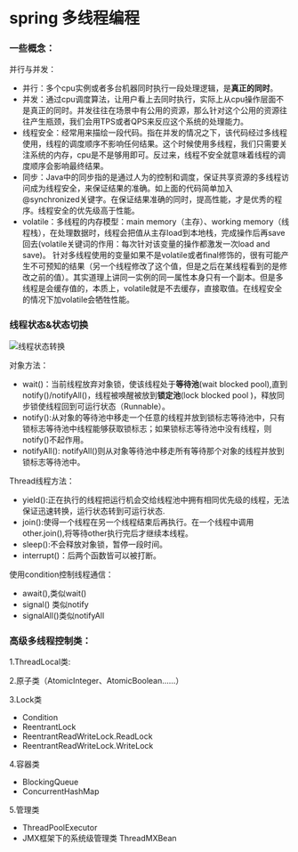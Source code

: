 # spring 多线程编程
### 一些概念：
并行与并发：

- 并行：多个cpu实例或者多台机器同时执行一段处理逻辑，是**真正的同时**。 
- 并发：通过cpu调度算法，让用户看上去同时执行，实际上从cpu操作层面不是真正的同时。并发往往在场景中有公用的资源，那么针对这个公用的资源往往产生瓶颈，我们会用TPS或者QPS来反应这个系统的处理能力。
- 线程安全：经常用来描绘一段代码。指在并发的情况之下，该代码经过多线程使用，线程的调度顺序不影响任何结果。这个时候使用多线程，我们只需要关注系统的内存，cpu是不是够用即可。反过来，线程不安全就意味着线程的调度顺序会影响最终结果。
- 同步：Java中的同步指的是通过人为的控制和调度，保证共享资源的多线程访问成为线程安全，来保证结果的准确。如上面的代码简单加入@synchronized关键字。在保证结果准确的同时，提高性能，才是优秀的程序。线程安全的优先级高于性能。
- volatile：多线程的内存模型：main memory（主存）、working memory（线程栈），在处理数据时，线程会把值从主存load到本地栈，完成操作后再save回去(volatile关键词的作用：每次针对该变量的操作都激发一次load and save)。
针对多线程使用的变量如果不是volatile或者final修饰的，很有可能产生不可预知的结果（另一个线程修改了这个值，但是之后在某线程看到的是修改之前的值）。其实道理上讲同一实例的同一属性本身只有一个副本。但是多线程是会缓存值的，本质上，volatile就是不去缓存，直接取值。在线程安全的情况下加volatile会牺牲性能。

### 线程状态&状态切换

![线程状态转换](http://upload-images.jianshu.io/upload_images/4942449-8f4ad7b6ac7009c6.png?imageMogr2/auto-orient/strip%7CimageView2/2/w/1240) 

对象方法：
- wait()：当前线程放弃对象锁，使该线程处于**等待池**(wait blocked pool),直到notify()/notifyAll()，线程被唤醒被放到**锁定池**(lock blocked pool )，释放同步锁使线程回到可运行状态（Runnable）。
- notify():从对象的等待池中移走一个任意的线程并放到锁标志等待池中，只有锁标志等待池中线程能够获取锁标志；如果锁标志等待池中没有线程，则notify()不起作用。
- notifyAll(): notifyAll()则从对象等待池中移走所有等待那个对象的线程并放到锁标志等待池中。

Thread线程方法：
- yield():正在执行的线程把运行机会交给线程池中拥有相同优先级的线程，无法保证迅速转换，运行状态转到可运行状态.
- join():使得一个线程在另一个线程结束后再执行。在一个线程中调用other.join(),将等待other执行完后才继续本线程。
- sleep():不会释放对象锁，暂停一段时间。
- interrupt()：后两个函数皆可以被打断。

使用condition控制线程通信：
- await(),类似wait()
- signal() 类似notify
- signalAll()类似notifyAll

### 高级多线程控制类：
1.ThreadLocal类:

2.原子类（AtomicInteger、AtomicBoolean……）

3.Lock类　
- Condition
- ReentrantLock
- ReentrantReadWriteLock.ReadLock
- ReentrantReadWriteLock.WriteLock

4.容器类
- BlockingQueue
- ConcurrentHashMap

5.管理类
- ThreadPoolExecutor
- JMX框架下的系统级管理类 ThreadMXBean
